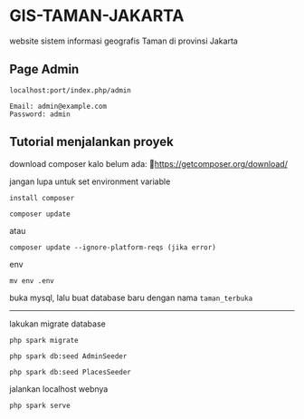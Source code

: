 # GIS-TAMAN-JAKARTA

website sistem informasi geografis Taman di provinsi Jakarta

## Page Admin
```
localhost:port/index.php/admin
```

```
Email: admin@example.com
Password: admin
```

## Tutorial menjalankan proyek

download composer kalo belum ada: 🔗https://getcomposer.org/download/ 

jangan lupa untuk set environment variable

```
install composer
```

```
composer update
```
atau
```
composer update --ignore-platform-reqs (jika error)
```

env
```
mv env .env
```

buka mysql, lalu buat database baru dengan nama `taman_terbuka`
<hr />

lakukan migrate database

```
php spark migrate
```

```
php spark db:seed AdminSeeder
```

```
php spark db:seed PlacesSeeder
```

jalankan localhost webnya
```
php spark serve
```
